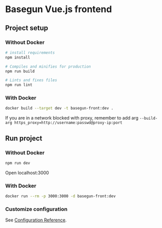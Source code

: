 # Basegun Vue.js frontend

## Project setup
### Without Docker
```bash
# install requirements
npm install

# Compiles and minifies for production
npm run build

# Lints and fixes files
npm run lint
```
### With Docker
```bash
docker build --target dev -t basegun-front:dev .
```
If you are in a network blocked with proxy, remember to add arg `--build-arg https_proxy=http://username:passwd@proxy-ip:port`


## Run project
### Without Docker
```bash
npm run dev
```
Open localhost:3000

### With Docker
```bash
docker run --rm -p 3000:3000 -d basegun-front:dev
```


### Customize configuration
See [Configuration Reference](https://cli.vuejs.org/config/).
